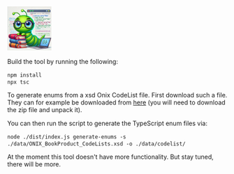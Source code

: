 <img src="static/mascot.png" style="width: 20%; height: 20%"/>

Build the tool by running the following:

    npm install
    npx tsc

To generate enums from a xsd Onix CodeList file. First download such a file. They can for example be downloaded from [here](https://www.editeur.org/14/Code-Lists/#CodeListFiles) (you will need to download the zip file and unpack it).

You can then run the script to generate the TypeScript enum files via:

    node ./dist/index.js generate-enums -s ./data/ONIX_BookProduct_CodeLists.xsd -o ./data/codelist/

At the moment this tool doesn't have more functionality. But stay tuned, there will be more.
